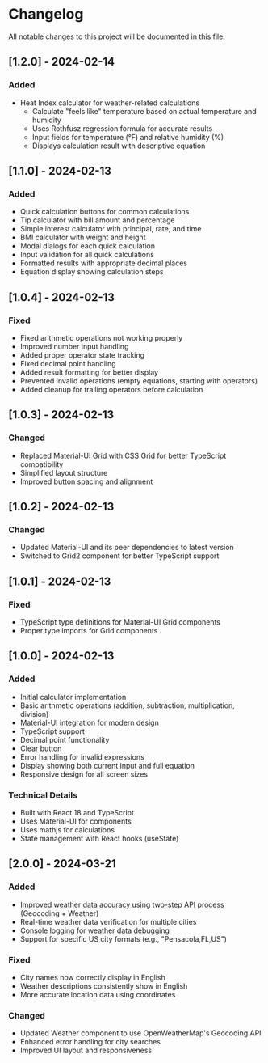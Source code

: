 # Changelog

All notable changes to this project will be documented in this file.

## [1.2.0] - 2024-02-14

### Added
- Heat Index calculator for weather-related calculations
  - Calculate "feels like" temperature based on actual temperature and humidity
  - Uses Rothfusz regression formula for accurate results
  - Input fields for temperature (°F) and relative humidity (%)
  - Displays calculation result with descriptive equation

## [1.1.0] - 2024-02-13

### Added
- Quick calculation buttons for common calculations
- Tip calculator with bill amount and percentage
- Simple interest calculator with principal, rate, and time
- BMI calculator with weight and height
- Modal dialogs for each quick calculation
- Input validation for all quick calculations
- Formatted results with appropriate decimal places
- Equation display showing calculation steps

## [1.0.4] - 2024-02-13

### Fixed
- Fixed arithmetic operations not working properly
- Improved number input handling
- Added proper operator state tracking
- Fixed decimal point handling
- Added result formatting for better display
- Prevented invalid operations (empty equations, starting with operators)
- Added cleanup for trailing operators before calculation

## [1.0.3] - 2024-02-13

### Changed
- Replaced Material-UI Grid with CSS Grid for better TypeScript compatibility
- Simplified layout structure
- Improved button spacing and alignment

## [1.0.2] - 2024-02-13

### Changed
- Updated Material-UI and its peer dependencies to latest version
- Switched to Grid2 component for better TypeScript support

## [1.0.1] - 2024-02-13

### Fixed
- TypeScript type definitions for Material-UI Grid components
- Proper type imports for Grid components

## [1.0.0] - 2024-02-13

### Added
- Initial calculator implementation
- Basic arithmetic operations (addition, subtraction, multiplication, division)
- Material-UI integration for modern design
- TypeScript support
- Decimal point functionality
- Clear button
- Error handling for invalid expressions
- Display showing both current input and full equation
- Responsive design for all screen sizes

### Technical Details
- Built with React 18 and TypeScript
- Uses Material-UI for components
- Uses mathjs for calculations
- State management with React hooks (useState)

## [2.0.0] - 2024-03-21

### Added
- Improved weather data accuracy using two-step API process (Geocoding + Weather)
- Real-time weather data verification for multiple cities
- Console logging for weather data debugging
- Support for specific US city formats (e.g., "Pensacola,FL,US")

### Fixed
- City names now correctly display in English
- Weather descriptions consistently show in English
- More accurate location data using coordinates

### Changed
- Updated Weather component to use OpenWeatherMap's Geocoding API
- Enhanced error handling for city searches
- Improved UI layout and responsiveness 